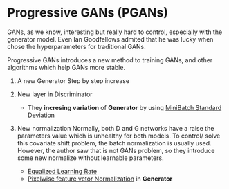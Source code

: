 # Progressive GANs (PGANs)

GANs, as we know, interesting but really hard to control, especially with the generator model. Even Ian Goodfellows admited that he was lucky when chose the hyperparameters for traditional GANs. 

Progressive GANs introduces a new method to training GANs, and other algorithms which help GANs more stable.

1. A new Generator
   Step by step increase
2. New layer in Discriminator
   * They **incresing variation** of **Generator** by using [MiniBatch Standard Deviation](MinibatchStandardDeviation.md)
3. New normalization
   Normally, both D and G networks have a raise the parameters value which is unhealthy for both models. To control/ solve this covariate shift problem, the batch normalization is usually used. However, the author saw that is not GANs problem, so they introduce some new normalize without learnable parameters.

   * [Equalized Learning Rate](equalizedLR.md)
   * [Pixelwise feature vetor Normalization](PixelNorm.md) in **Generator**  
   

